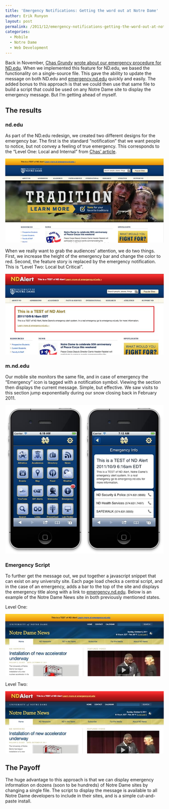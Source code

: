 ```yaml
---
title: 'Emergency Notifications: Getting the word out at Notre Dame'
author: Erik Runyon
layout: post
permalink: /2011/12/emergency-notifications-getting-the-word-out-at-notre-dame/
categories:
  - Mobile
  - Notre Dame
  - Web Development
---
```

Back in November, [Chas Grundy][1] [wrote about our emergency procedure for ND.edu][2]. When we implemented this feature for ND.edu, we based the functionality on a single-source file. This gave the ability to update the message on both ND.edu and [emergency.nd.edu][3] quickly and easily. The added bonus to this approach is that we could then use that same file to build a script that could be used on any Notre Dame site to display the emergency message. But I’m getting ahead of myself.<!-- more -->

## The results

### nd.edu

As part of the ND.edu redesign, we created two different designs for the emergency bar. The first is the standard “notification” that we want people to notice, but not convey a feeling of true emergency. This corresponds to the “Level One: Local and Internal” from [Chas’ article][4].

![ND.edu in Notification mode][5]

When we really want to grab the audiences’ attention, we do two things. First, we increase the height of the emergency bar and change the color to red. Second, the feature story is replaced by the emergency notification. This is “Level Two: Local but Critical”.

![ND.edu in Emergency mode][6]

### m.nd.edu

Our mobile site monitors the same file, and in case of emergency the “Emergency” icon is tagged with a notification symbol. Viewing the section then displays the current message. Simple, but effective. We saw visits to this section jump exponentially during our snow closing back in February 2011.

<img class="noborder" title="Side-by-side display of the m.nd.edu homescreen notification icon and the notification message in the Emergency section." src="/images/2011/notice-mobile-combo.jpg" alt="m.nd.edu emergency active" />

### Emergency Script

To further get the message out, we put together a javascript snippet that can exist on any university site. Each page load checks a central script, and in the case of an emergency, adds a bar to the top of the site and displays the emergency title along with a link to [emergency.nd.edu][3]. Below is an example of the Notre Dame News site in both previously mentioned states.

Level One:

![newsinfo.nd.edu in Notification mode][7]

Level Two:

![newsinfo.nd.edu in Emergency mode][8]

## The Payoff

The huge advantage to this approach is that we can display emergency information on dozens (soon to be hundreds) of Notre Dame sites by changing a single file. The script to display the message is available to all Notre Dame developers to include in their sites, and is a simple cut-and-paste install.

 [1]: http://twitter.com/chasgrundy
 [2]: http://grundyhome.com/blog/archives/2010/11/18/emergencies-and-web-design/
 [3]: http://emergency.nd.edu
 [4]: http://grundyhome.com/blog/archives/2010/11/18/emergencies-and-web-design/
 [5]: /images/2011/notice-nd.jpg "ND.edu in Notification mode"
 [6]: /images/2011/alert-nd.jpg "ND.edu in Emergency mode"
 [7]: /images/2011/notice-newsinfo.jpg "newsinfo.nd.edu in Notification mode"
 [8]: /images/2011/alert-newsinfo.jpg "newsinfo.nd.edu in Emergency mode"